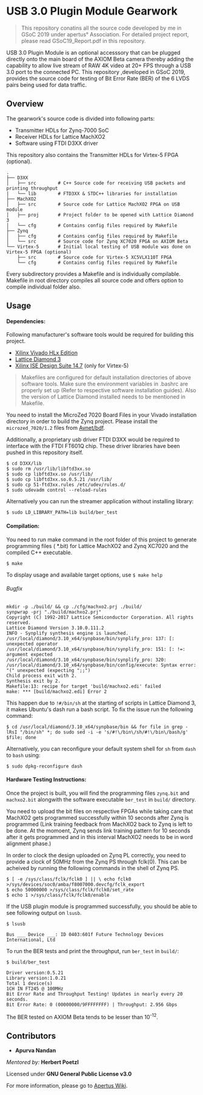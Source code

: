 # USB 3.0 Plugin Module Gearwork

> This repository conatins all the source code developed by me in GSoC 2019 under apertus° Association. For detailed project report, please read GSoC19_Report.pdf in this repository.

USB 3.0 Plugin Module is an optional accesssory that can be plugged directly onto the main board of the AXIOM Beta camera thereby adding the capability to allow live stream of RAW 4K video at 20+ FPS through a USB 3.0 port to the connected PC. This repository ,developed in GSoC 2019, provides the source code for testing of Bit Error Rate (BER) of the 6 LVDS pairs being used for data traffic.

## Overview

The gearwork's source code is divided into following parts:

  - Transmitter HDLs for Zynq-7000 SoC
  - Receiver HDLs for Lattice MachXO2
  - Software using FTDI D3XX driver

This repository also contains the Transmitter HDLs for Virtex-5 FPGA (optional).

    .
    ├── D3XX
    │   ├── src        # C++ Source code for receiving USB packets and printing throughput
    |   └── lib        # FTD3XX & STDC++ libraries for installation
    ├── MachXO2
    │   ├── src        # Source code for Lattice MachXO2 FPGA on USB module
    │   ├── proj       # Project folder to be opened with Lattice Diamond 3
    │   └── cfg        # Contains config files required by Makefile
    ├── Zynq
    │   ├── cfg        # Contains config files required by Makefile
    │   └── src        # Source code for Zynq XC7020 FPGA on AXIOM Beta 
    └── Virtex-5       # Initial local testing of USB module was done on Virtex-5 FPGA (optional)
        ├── src        # Source code for Virtex-5 XC5VLX110T FPGA
        └── cfg        # Contains config files required by Makefile

Every subdirectory provides a Makefile and is individually compilable. Makefile in root directory compiles all source code and offers option to compile individual folder also.

## Usage

#### Dependencies:
Following manufacturer's software tools would be required for building this project.
  
  - [Xilinx Vivado HLx Edition](https://www.xilinx.com/products/design-tools/vivado.html)
  - [Lattice Diamond 3](http://www.latticesemi.com/latticediamond)
  - [Xilinx ISE Design Suite 14.7](https://www.xilinx.com/support/download/index.html/content/xilinx/en/downloadNav/design-tools/v2012_4---14_7.html) (only for Virtex-5) 


> Makefiles are configured for default installation directories of above software tools. Make sure the environment variables in .bashrc are properly set up (Refer to respective software installation guides). Also the version of Lattice Diamond installed needs to be mentioned in Makefile.

You need to install the MicroZed 7020 Board Files in your Vivado installation directory in order to build the Zynq project. Please install the ```microzed_7020/1.2``` files from [Avnet/bdf](https://github.com/Avnet/bdf).

Additionally, a proprietary usb driver FTDI D3XX would be required to interface with the FTDI FT601Q chip. These driver libraries have been pushed in this repository itself.

```
$ cd D3XX/lib
$ sudo rm /usr/lib/libftd3xx.so
$ sudo cp libftd3xx.so /usr/lib/
$ sudo cp libftd3xx.so.0.5.21 /usr/lib/
$ sudo cp 51-ftd3xx.rules /etc/udev/rules.d/
$ sudo udevadm control --reload-rules
```

Alternatively you can run the streamer application without installing library:
```
$ sudo LD_LIBRARY_PATH=lib build/ber_test
```


#### Compilation:

You need to run make command in the root folder of this project to generate programming files ( *.bit) for Lattice MachXO2 and Zynq XC7020 and the compiled C++ executable.

```
$ make
```
To display usage and available target options, use ```$ make help```

###### Bugfix
```
mkdir -p ./build/ && cp ./cfg/machxo2.prj ./build/
synpwrap -prj "./build/machxo2.prj"
Copyright (C) 1992-2017 Lattice Semiconductor Corporation. All rights reserved.
Lattice Diamond Version 3.10.0.111.2
INFO - Synplify synthesis engine is launched.
/usr/local/diamond/3.10_x64/synpbase/bin/synplify_pro: 137: [: unexpected operator
/usr/local/diamond/3.10_x64/synpbase/bin/synplify_pro: 151: [: !=: argument expected
/usr/local/diamond/3.10_x64/synpbase/bin/synplify_pro: 320: /usr/local/diamond/3.10_x64/synpbase/bin/config/execute: Syntax error: "(" unexpected (expecting ";;")
Child process exit with 2.
Synthesis exit by 2.
Makefile:13: recipe for target 'build/machxo2.edi' failed
make: *** [build/machxo2.edi] Error 2
```
This happen due to ```!#/bin/sh``` at the starting of scripts in Lattice Diamond 3, it makes Ubuntu's dash run a bash script. To fix the issue run the following command:
 ```
$ cd /usr/local/diamond/3.10_x64/synpbase/bin && for file in grep -lRsI "/bin/sh" *; do sudo sed -i -e 's/#!\/bin\/sh/#!\/bin\/bash/g' $file; done
 
 ```
 
 Alternatively, you can reconfigure your default system shell for ```sh``` from ```dash``` to ```bash``` using:
 ```
$ sudo dpkg-reconfigure dash
 ```
 
#### Hardware Testing Instructions:

Once the project is built, you will find the programming files ```zynq.bit``` and ```machxo2.bit``` alongwith the software executable ```ber_test``` in ```build/``` directory. 

You need to upload the bit files on respective FPGAs while taking care that MachXO2 gets programmed successfully within 10 seconds after Zynq is programmed (Link training feedback from MachXO2 back to Zynq is left to be done. At the momoent, Zynq sends link training pattern for 10 seconds after it gets programmed and in this interval MachXO2 needs to be in word alignment phase.) 

In order to clock the design uploaded on Zynq PL correctly, you need to provide a clock of 50MHz from the Zynq PS through 
fclk(0). This can be acheived by running the following commands in the shell of Zynq PS.
```
$ [ -e /sys/class/fclk/fclk0 ] || \ echo fclk0 >/sys/devices/soc0/amba/f8007000.devcfg/fclk_export
$ echo 50000000 >/sys/class/fclk/fclk0/set_rate
$ echo 1 >/sys/class/fclk/fclk0/enable
```


If the USB plugin module is programmed successfully, you should be able to see following output on ```lsusb```.
```
$ lsusb

Bus ___ Device ___: ID 0403:601f Future Technology Devices International, Ltd 
```
To run the BER tests and print the throughput, run ```ber_test``` in ```build/```:

```
$ build/ber_test

Driver version:0.5.21
Library version:1.0.21
Total 1 device(s)
1CH IN FT245 @ 100MHz
Bit Error Rate and Throughput Testing! Updates in nearly every 20 seconds. 
Bit Error Rate: 0 (00000000/9FFFFFFFF) | Throughput: 2.956 Gbps            
```
The BER tested on AXIOM Beta tends to be lesser than 10<sup>-12</sup>. 

## Contributors
 * __Apurva Nandan__
 
*Mentored by:* __Herbert Poetzl__

Licensed under __GNU General Public License v3.0__

For more information, please go to [Apertus Wiki](https://wiki.apertus.org/index.php/USB_3.0_Plugin_Module_Gearwork).
